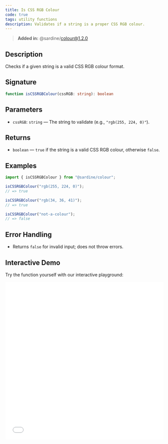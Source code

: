 ```yaml
---
title: Is CSS RGB Colour
code: true
tags: utility functions
description: Validates if a string is a proper CSS RGB colour.
---
```


> **Added in:** @sardine/colour@1.2.0

## Description

Checks if a given string is a valid CSS RGB colour format.

## Signature

```typescript
function isCSSRGBColour(cssRGB: string): boolean
```

## Parameters
- `cssRGB`: `string` — The string to validate (e.g., `"rgb(255, 224, 0)"`).

## Returns
- `boolean` — `true` if the string is a valid CSS RGB colour, otherwise `false`.

## Examples

```typescript
import { isCSSRGBColour } from "@sardine/colour";

isCSSRGBColour("rgb(255, 224, 0)");
// => true

isCSSRGBColour("rgb(34, 36, 41)");
// => true

isCSSRGBColour("not-a-colour");
// => false
```

## Error Handling

- Returns `false` for invalid input; does not throw errors.

## Interactive Demo
Try the function yourself with our interactive playground:

<iframe
  src="/playground/isCSSRGBColour.html"
  title="isCSSRGBColour"
  width="100%"
  height="500px"
  style="border:0; overflow:hidden;"
  sandbox="allow-scripts allow-same-origin"
></iframe>
